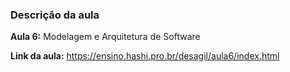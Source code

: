 ### Descrição da aula

**Aula 6:** Modelagem e Arquitetura de Software

**Link da aula:** https://ensino.hashi.pro.br/desagil/aula6/index.html
